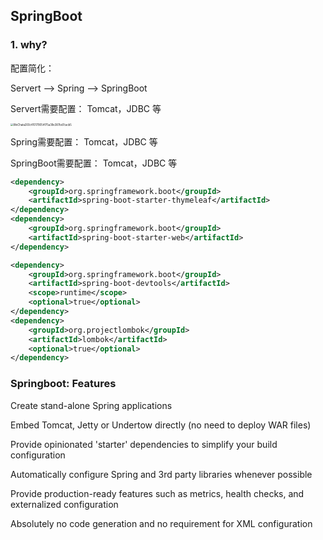 ## SpringBoot

### 1. why?

配置简化：

Servert  -->  Spring  --> SpringBoot

Servert需要配置： Tomcat，JDBC 等

<img src="/Users/ruanmingzhe/Library/Containers/com.tencent.xinWeChat/Data/Library/Caches/com.tencent.xinWeChat/2.0b4.0.9/2bf314859ef09a179ef7d53c69d3ad7f/dragImgTmp/WeChata200c410179054f75a39e387bd7cacb5.png" alt="WeChata200c410179054f75a39e387bd7cacb5" style="zoom:30%;" />

Spring需要配置： Tomcat，JDBC 等

SpringBoot需要配置： Tomcat，JDBC 等

```xml
<dependency>
    <groupId>org.springframework.boot</groupId>
    <artifactId>spring-boot-starter-thymeleaf</artifactId>
</dependency>
<dependency>
    <groupId>org.springframework.boot</groupId>
    <artifactId>spring-boot-starter-web</artifactId>
</dependency>

<dependency>
    <groupId>org.springframework.boot</groupId>
    <artifactId>spring-boot-devtools</artifactId>
    <scope>runtime</scope>
    <optional>true</optional>
</dependency>
<dependency>
    <groupId>org.projectlombok</groupId>
    <artifactId>lombok</artifactId>
    <optional>true</optional>
</dependency>
```



### Springboot: Features

Create stand-alone Spring applications

Embed Tomcat, Jetty or Undertow directly (no need to deploy WAR files)

Provide opinionated 'starter' dependencies to simplify your build configuration

Automatically configure Spring and 3rd party libraries whenever possible

Provide production-ready features such as metrics, health checks, and externalized configuration

Absolutely no code generation and no requirement for XML configuration